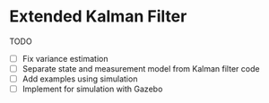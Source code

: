# Extended Kalman Filter

TODO
- [ ] Fix variance estimation
- [ ] Separate state and measurement model from Kalman filter code
- [ ] Add examples using simulation
- [ ] Implement for simulation with Gazebo
